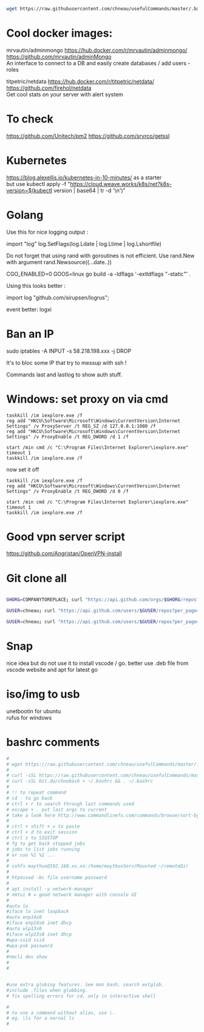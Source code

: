 ```bash
wget https://raw.githubusercontent.com/chneau/usefulCommands/master/.bashrc -O ~/.bashrc -q; . ~/.bashrc
```

# Cool docker images:

mrvautin/adminmongo https://hub.docker.com/r/mrvautin/adminmongo/ https://github.com/mrvautin/adminMongo  
An interface to connect to a DB and easily create databases / add users - roles

titpetric/netdata https://hub.docker.com/r/titpetric/netdata/ https://github.com/firehol/netdata  
Get cool stats on your server with alert system

# To check

https://github.com/Unitech/pm2
https://github.com/srvrco/getssl

# Kubernetes

https://blog.alexellis.io/kubernetes-in-10-minutes/ as a starter  
but use kubectl apply -f "https://cloud.weave.works/k8s/net?k8s-version=$(kubectl version | base64 | tr -d '\n')"

# Golang

Use this for nice logging output :

import "log"
log.SetFlags(log.Ldate | log.Ltime | log.Lshortfile)

Do not forget that using rand with goroutines is not efficient. Use rand.New with argument rand.Newsource((...date..))

CGO_ENABLED=0 GOOS=linux go build -a -ldflags '-extldflags "-static"' .

Using this looks better :

import log "github.com/sirupsen/logrus";

event better:
logxi

# Ban an IP

sudo iptables -A INPUT -s 58.218.198.xxx -j DROP

It's to bloc some IP that try to messup with ssh !

Commands last and lastlog to show auth stuff.


# Windows: set proxy on via cmd
```
taskkill /im iexplore.exe /f
reg add "HKCU\Software\Microsoft\Windows\CurrentVersion\Internet Settings" /v ProxyServer /t REG_SZ /d 127.0.0.1:1080 /f
reg add "HKCU\Software\Microsoft\Windows\CurrentVersion\Internet Settings" /v ProxyEnable /t REG_DWORD /d 1 /f

start /min cmd /c "C:\Program Files\Internet Explorer\iexplore.exe"
timeout 1
taskkill /im iexplore.exe /f
```

now set it off

```
taskkill /im iexplore.exe /f
reg add "HKCU\Software\Microsoft\Windows\CurrentVersion\Internet Settings" /v ProxyEnable /t REG_DWORD /d 0 /f

start /min cmd /c "C:\Program Files\Internet Explorer\iexplore.exe"
timeout 1
taskkill /im iexplore.exe /f
```

# Good vpn server script

https://github.com/Angristan/OpenVPN-install


# Git clone all

```bash

GHORG=COMPANYTOREPLACE; curl "https://api.github.com/orgs/$GHORG/repos?per_page=1000" | grep -o 'git://[^"]*' | sed "s/git:\/\//https:\/\//g" | xargs -L1 git clone

GUSER=chneau; curl "https://api.github.com/users/$GUSER/repos?per_page=1000" | grep -o 'git://[^"]*' | sed "s/git:\/\//https:\/\//g" | xargs -L1 git clone  

GUSER=chneau; curl "https://api.github.com/users/$GUSER/repos?per_page=1000" | grep -o 'git://[^"]*' | sed "s/git:\/\///g" | sed "s/.git//g" | xargs -L1 go get -t -u -v  
```

# Snap

nice idea but do not use it to install vscode / go. better use .deb file from vscode website and apt for latest go

# iso/img to usb
unetbootin for ubuntu  
rufus for windows  

# bashrc comments

```bash
#
# wget https://raw.githubusercontent.com/chneau/usefulCommands/master/.bashrc -O ~/.bashrc -q; . ~/.bashrc
#
# curl -sSL https://raw.githubusercontent.com/chneau/usefulCommands/master/.bashrc > ~/.bashrc && . ~/.bashrc
# curl -sSL bit.do/chnobash > ~/.bashrc && . ~/.bashrc
#
# !! to repeat command
# cd - to go back
# ctrl + r to search through last commands used
# escape + . put last args to current
# take a look here http://www.commandlinefu.com/commands/browse/sort-by-votes
#
# ctrl + shift + v to paste
# ctrl + d to exit session
# ctrl z to SIGSTOP
# fg to get back stopped jobs
# jobs to list jobs running
# or use %1 %2 ...
#
# sshfs maythux@192.168.xx.xx:/home/maythuxServ/Mounted ~/remoteDir
#
# htpasswd -bc file username password
#
# apt install -y network-manager
# nmtui # = good network manager with console UI
#
#auto lo
#iface lo inet loopback
#auto enp14s0
#iface enp14s0 inet dhcp
#auto wlp13s0
#iface wlp13s0 inet dhcp
#wpa-ssid ssid
#wpa-psk password
#
#nmcli dev show
#
#


#use extra globing features. See man bash, search extglob.
#include .files when globbing.
# fix spelling errors for cd, only in interactive shell

#
# to use a command without alias, use \.
# eg. \ls for a nornal ls
#
```
